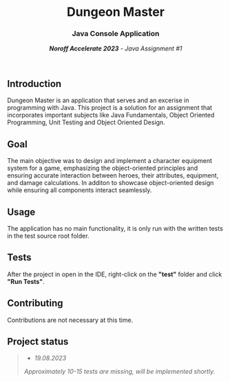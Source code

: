 <h1 align="center">Dungeon Master</h1>
<h3 align="center">Java Console Application</h3>
<p align="center"><em><strong>Noroff Accelerate 2023</strong> - Java Assignment #1</em></p>
<br>




## Introduction

Dungeon Master is an application that serves and an excerise in programming with Java.
This project is a solution for an assignment that incorporates important subjects like Java Fundamentals, Object Oriented Programming, Unit Testing and Object Oriented Design.

## Goal
The main objective was to design and implement a character equipment system for a game, emphasizing the object-oriented principles and ensuring accurate interaction between heroes, their attributes, equipment, and damage calculations. In additon to showcase object-oriented design while ensuring all components interact seamlessly.

## Usage
The application has no main functionality, it is only run with the written tests in the test source root folder.

## Tests

After the project in open in the IDE, right-click on the **"test"** folder and click **"Run Tests"**.

## Contributing

Contributions are not necessary at this time.

## Project status

> - _19.08.2023_
>
> _Approximately 10-15 tests are missing, will be implemented shortly._

